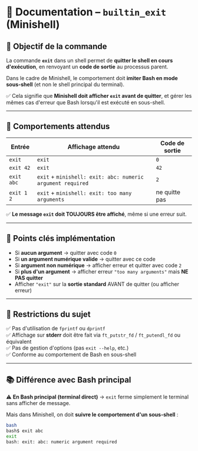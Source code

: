 # 📝 Documentation – `builtin_exit` (Minishell)

## 📌 Objectif de la commande

La commande **`exit`** dans un shell permet de **quitter le shell en cours d'exécution**, en renvoyant un **code de sortie** au processus parent.

Dans le cadre de Minishell, le comportement doit **imiter Bash en mode sous-shell** (et non le shell principal du terminal).

✅ Cela signifie que **Minishell doit afficher `exit` avant de quitter**, et gérer les mêmes cas d'erreur que Bash lorsqu'il est exécuté en sous-shell.

---

## 🎯 Comportements attendus

| Entrée       | Affichage attendu                                               | Code de sortie |
|--------------|----------------------------------------------------------------|----------------|
| `exit`        | `exit`                                                         | `0`            |
| `exit 42`     | `exit`                                                         | `42`           |
| `exit abc`    | `exit` + `minishell: exit: abc: numeric argument required`     | `2`            |
| `exit 1 2`    | `exit` + `minishell: exit: too many arguments`                 | ne quitte pas  |

✅ **Le message `exit` doit TOUJOURS être affiché**, même si une erreur suit.

---

## 🧠 Points clés implémentation

- Si **aucun argument** → quitter avec code `0`
- Si **un argument numérique valide** → quitter avec ce code
- Si **argument non numérique** → afficher erreur et quitter avec code `2`
- Si **plus d'un argument** → afficher erreur `"too many arguments"` mais **NE PAS quitter**
- Afficher `"exit"` sur la **sortie standard** AVANT de quitter (ou afficher erreur)

---

## 🚩 Restrictions du sujet

✅ Pas d'utilisation de `fprintf` ou `dprintf`  
✅ Affichage sur **stderr** doit être fait via `ft_putstr_fd` / `ft_putendl_fd` ou équivalent  
✅ Pas de gestion d'options (pas `exit --help`, etc.)  
✅ Conforme au comportement de Bash en sous-shell

---

## 📚 Différence avec Bash principal

⚠️ **En Bash principal (terminal direct)** → `exit` ferme simplement le terminal sans afficher de message.

Mais dans Minishell, on doit **suivre le comportement d'un sous-shell** :

```bash
bash
bash$ exit abc
exit
bash: exit: abc: numeric argument required

